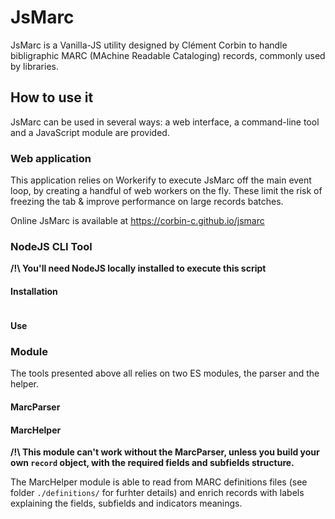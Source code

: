 # JsMarc

JsMarc is a Vanilla-JS utility designed by Clément Corbin to handle bibligraphic
MARC (MAchine Readable Cataloging) records, commonly used by libraries. 

## How to use it

JsMarc can be used in several ways: a web interface, a command-line tool and a
JavaScript module are provided.

### Web application

This application relies on Workerify to execute JsMarc off the main event loop, by
creating a handful of web workers on the fly. These limit the risk of freezing the
tab & improve performance on large records batches.

Online JsMarc is available at https://corbin-c.github.io/jsmarc

### NodeJS CLI Tool

**/!\ You'll need NodeJS locally installed to execute this script**

#### Installation

```
```

#### Use

### Module

The tools presented above all relies on two ES modules, the parser and the
helper.

#### MarcParser

#### MarcHelper

**/!\ This module can't work without the MarcParser, unless you build your own
`record` object, with the required fields and subfields structure.**

The MarcHelper module is able to read from MARC definitions files (see folder
`./definitions/` for furhter details) and enrich records with labels explaining
the fields, subfields and indicators meanings.
